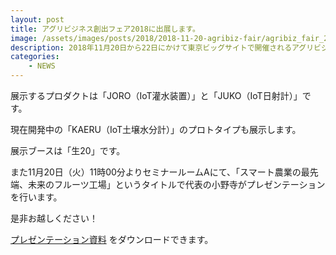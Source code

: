 ```yaml
---
layout: post
title: アグリビジネス創出フェア2018に出展します。
image: /assets/images/posts/2018/2018-11-20-agribiz-fair/agribiz_fair_2018.jpg
description: 2018年11月20日から22日にかけて東京ビッグサイトで開催されるアグリビジネス創出フェア2018に出展します。
categories:
    - NEWS
---
```


展示するプロダクトは「JORO（IoT灌水装置）」と「JUKO（IoT日射計）」です。

現在開発中の「KAERU（IoT土壌水分計）」のプロトタイプも展示します。

展示ブースは「生20」です。

また11月20日（火）11時00分よりセミナールームAにて、「スマート農業の最先端、未来のフルーツ工場」というタイトルで代表の小野寺がプレゼンテーションを行います。

是非お越しください！

[プレゼンテーション資料](/assets/pdf/presentations/2018/20181120_fruits_plant.pdf) をダウンロードできます。
